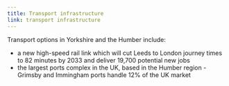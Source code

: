 ```yaml
---
title: Transport infrastructure
link: transport infrastructure
---
```

Transport options in Yorkshire and the Humber include:


- a new high-speed rail link which will cut Leeds to London journey times to 82 minutes by 2033 and deliver 19,700 potential new jobs
- the largest ports complex in the UK, based in the Humber region - Grimsby and Immingham ports handle 12% of the UK market